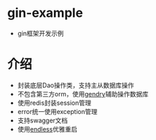 # gin-example
* gin框架开发示例

# 介绍
* 封装底层Dao操作类，支持主从数据库操作
* 不包含第三方orm，使用[gendry](https://github.com/didi/gendry)辅助操作数据库
* 使用redis封装session管理
* error统一使用exception管理
* 支持swagger文档
* 使用[endless](https://github.com/fvbock/endless)优雅重启